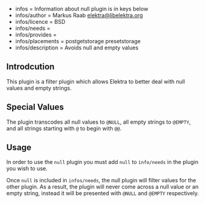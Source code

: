 - infos = Information about null plugin is in keys below
- infos/author = Markus Raab <elektra@libelektra.org>
- infos/licence = BSD
- infos/needs = 
- infos/provides = 
- infos/placements = postgetstorage presetstorage
- infos/description = Avoids null and empty values

## Introdcution ##

This plugin is a filter plugin which allows Elektra to better deal with null values and empty strings.

## Special Values ## 

The plugin transcodes all null values to `@NULL`, all empty strings to `@EMPTY`, and all strings starting with `@` to begin with `@@`.

## Usage ##

In order to use the `null` plugin you must add `null` to `info/needs` in the plugin you wish to use. 

Once `null` is included in `infos/needs`, the null plugin will filter values for the other plugin. As a result, the plugin will never come across a null value or an empty string, instead it will be presented with `@NULL` and `@EMPTY` respectively. 
